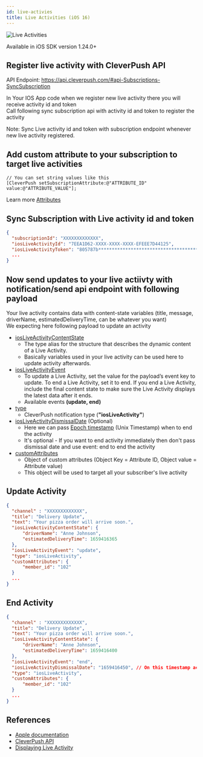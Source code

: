 ```yaml
---
id: live-activies
title: Live Activities (iOS 16)
---
```


![Live Activities](https://static.cleverpush.com/docs/live_activity_demo.gif)

Available in iOS SDK version 1.24.0+

## Register live activity with CleverPush API

API Endpoint: https://api.cleverpush.com/#api-Subscriptions-SyncSubscription

In Your IOS App code when we register new live activity there you will receive activity id and token <br />
Call following sync subscription api with activity id and token to register the activity

Note: Sync Live activity id and token with subscription endpoint whenever new live activity registered.

## Add custom attribute to your subscription to target live activities 
```
// You can set string values like this
[CleverPush setSubscriptionAttribute:@"ATTRIBUTE_ID" value:@"ATTRIBUTE_VALUE"];
```
Learn more [Attributes](https://developers.cleverpush.com/docs/sdks/ios/methods#attributes)

## Sync Subscription with Live activity id and token

```json
{
  "subscriptionId": "XXXXXXXXXXXXX",
  "iosLiveActivityId": "7EEA1D62-XXXX-XXXX-XXXX-EFEEE7D44125",
  "iosLiveActivityToken": "805787b***************************************46f06",
  ...
}
```

## Now send updates to your live actiivty with notification/send api endpoint with following payload

Your live activity contains data with content-state variables (title, message, driverName, estimatedDeliveryTime, can be whatever you want) <br />
We expecting here following payload to update an activity <br />

- [iosLiveActivityContentState](https://developer.apple.com/documentation/activitykit/activity/contentstate-swift.typealias)
  - The type alias for the structure that describes the dynamic content of a Live Activity.
  - Basically variables used in your live activity can be used here to update activity afterwards.
- [iosLiveActivityEvent](https://developer.apple.com/documentation/activitykit/updating-and-ending-your-live-activity-with-activitykit-push-notifications)
  - To update a Live Activity, set the value for the payload’s event key to update. To end a Live Activity, set it to end. If you end a Live Activity, include the final content state to make sure the Live Activity displays the latest data after it ends.
  - Available events **(update, end)**
- [type](https://api.cleverpush.com/#api-Notifications-SendNotification)
  - CleverPush notification type (**"iosLiveActivity"**)
- [iosLiveActivityDismissalDate](https://developer.apple.com/documentation/activitykit/activityuidismissalpolicy) (Optional)
  - Here we can pass [Epoch timestamp](https://www.epochconverter.com/) (Unix Timestamp) when to end the activity
  - It's optional - If you want to end activity immediately then don't pass dismissal date and use event: end to end the activity
- [customAttributes](https://api.cleverpush.com/#api-Notifications-SendNotification)
  - Object of custom attributes (Object Key = Attribute ID, Object value = Attribute value)
  - This object will be used to target all your subscriber's live activity

## Update Activity

```json
{
  "channel" : "XXXXXXXXXXXXX",
  "title": "Delivery Update",
  "text": "Your pizza order will arrive soon.",
  "iosLiveActivityContentState": {
      "driverName": "Anne Johnson",
      "estimatedDeliveryTime": 1659416365
  },
  "iosLiveActivityEvent": "update",
  "type": "iosLiveActivity",
  "customAttributes": {
      "member_id": "102"
  }
  ...
}
```

## End Activity

```json
{
  "channel" : "XXXXXXXXXXXXX",
  "title": "Delivery Update",
  "text": "Your pizza order will arrive soon.",
  "iosLiveActivityContentState": {
      "driverName": "Anne Johnson",
      "estimatedDeliveryTime": 1659416400
  },
  "iosLiveActivityEvent": "end",
  "iosLiveActivityDismissalDate": "1659416450", // On this timestamp activity will be ended
  "type": "iosLiveActivity",
  "customAttributes": {
      "member_id": "102"
  }
  ...
}
```

## References 

- [Apple documentation](https://developer.apple.com/documentation/activitykit/updating-and-ending-your-live-activity-with-activitykit-push-notifications)
- [CleverPush API](https://api.cleverpush.com/)
- [Displaying Live Activity](https://developer.apple.com/documentation/activitykit/displaying-live-data-with-live-activities)